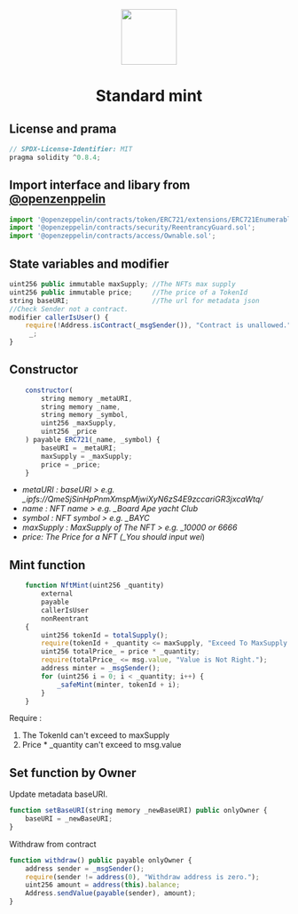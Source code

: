 <div align="center">
  <a href="https://linktr.ee/evileye0666" target="_blank"><img src="https://user-images.githubusercontent.com/6915577/206463704-a359e72a-350a-493e-ac76-8bf0932068f0.png" width="100px" alt=""></a>
  <h1>Standard mint</h1>
</div>

## License and prama

```js
// SPDX-License-Identifier: MIT
pragma solidity ^0.8.4;
```

## Import interface and libary from [@openzenppelin](https://github.com/OpenZeppelin/openzeppelin-contracts)

```js
import '@openzeppelin/contracts/token/ERC721/extensions/ERC721Enumerable.sol';
import '@openzeppelin/contracts/security/ReentrancyGuard.sol';
import '@openzeppelin/contracts/access/Ownable.sol';
```

## State variables and modifier

```js
uint256 public immutable maxSupply; //The NFTs max supply
uint256 public immutable price;     //The price of a TokenId
string baseURI;                     //The url for metadata json
//Check Sender not a contract.
modifier callerIsUser() {
    require(!Address.isContract(_msgSender()), "Contract is unallowed.");
     _;
}
```

## Constructor

```js
    constructor(
        string memory _metaURI,
        string memory _name,
        string memory _symbol,
        uint256 _maxSupply,
        uint256 _price
    ) payable ERC721(_name, _symbol) {
        baseURI = _metaURI;
        maxSupply = _maxSupply;
        price = _price;
    }
```

- _metaURI : baseURI > e.g. \_ipfs://QmeSjSinHpPnmXmspMjwiXyN6zS4E9zccariGR3jxcaWtq/_
- _name : NFT name > e.g. \_Board Ape yacht Club_
- _symbol : NFT symbol > e.g. \_BAYC_
- _maxSupply : MaxSupply of The NFT > e.g. \_10000 or 6666_
- _price: The Price for a NFT (\_You should input wei_)

## Mint function

```js
    function NftMint(uint256 _quantity)
        external
        payable
        callerIsUser
        nonReentrant
    {
        uint256 tokenId = totalSupply();
        require(tokenId + _quantity <= maxSupply, "Exceed To MaxSupply.");
        uint256 totalPrice_ = price * _quantity;
        require(totalPrice_ <= msg.value, "Value is Not Right.");
        address minter = _msgSender();
        for (uint256 i = 0; i < _quantity; i++) {
            _safeMint(minter, tokenId + i);
        }
    }
```

Require :

1. The TokenId can't exceed to maxSupply
2. Price \* \_quantity can't exceed to msg.value

## Set function by Owner

Update metadata baseURI.

```js
function setBaseURI(string memory _newBaseURI) public onlyOwner {
    baseURI = _newBaseURI;
}
```

Withdraw from contract

```js
function withdraw() public payable onlyOwner {
    address sender = _msgSender();
    require(sender != address(0), "Withdraw address is zero.");
    uint256 amount = address(this).balance;
    Address.sendValue(payable(sender), amount);
}
```

